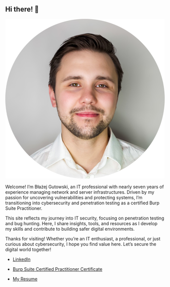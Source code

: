## Hi there! 👋

<img class="avatar" src="assets/images/avatar.png" alt="avatar">

Welcome! I’m Błażej Gutowski, an IT professional with nearly seven years of experience managing network and server infrastructures. Driven by my passion for uncovering vulnerabilities and protecting systems, I’m transitioning into cybersecurity and penetration testing as a certified Burp Suite Practitioner.

This site reflects my journey into IT security, focusing on penetration testing and bug hunting. Here, I share insights, tools, and resources as I develop my skills and contribute to building safer digital environments.

Thanks for visiting! Whether you’re an IT enthusiast, a professional, or just curious about cybersecurity, I hope you find value here. Let’s secure the digital world together!


- <a href="https://pl.linkedin.com/in/bgutowski">LinkedIn</a>

- <a href="https://portswigger.net/web-security/e/c/690adbbe21505dc3">Burp Suite Certified Practitioner Certificate</a>

- [My Resume](./assets/files/resume.pdf)

